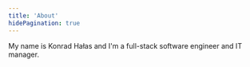 ```yaml
---
title: 'About'
hidePagination: true
---
```


My name is Konrad Hałas and I'm a full-stack software engineer and IT manager.